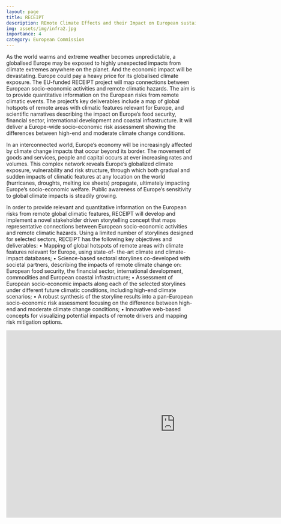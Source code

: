 ```yaml
---
layout: page
title: RECEIPT
description: REmote Climate Effects and their Impact on European sustainability, Policy and Trade
img: assets/img/infra2.jpg
importance: 4
category: European Commission
---
```


As the world warms and extreme weather becomes unpredictable, a globalised Europe may be exposed to highly unexpected impacts from climate extremes anywhere on the planet. And the economic impact will be devastating. Europe could pay a heavy price for its globalised climate exposure. The EU-funded RECEIPT project will map connections between European socio-economic activities and remote climatic hazards. The aim is to provide quantitative information on the European risks from remote climatic events. The project’s key deliverables include a map of global hotspots of remote areas with climatic features relevant for Europe, and scientific narratives describing the impact on Europe’s food security, financial sector, international development and coastal infrastructure. It will deliver a Europe-wide socio-economic risk assessment showing the differences between high-end and moderate climate change conditions.

In an interconnected world, Europe’s economy will be increasingly affected by climate change impacts that occur beyond its border. The movement of goods and services, people and capital occurs at ever increasing rates and volumes. This complex network reveals Europe’s globalized climate exposure, vulnerability and risk structure, through which both gradual and sudden impacts of climatic features at any location on the world (hurricanes, droughts, melting ice sheets) propagate, ultimately impacting Europe’s socio-economic welfare. Public awareness of Europe’s sensitivity to global climate impacts is steadily growing.

In order to provide relevant and quantitative information on the European risks from remote global climatic features, RECEIPT will develop and implement a novel stakeholder driven storytelling concept that maps representative connections between European socio-economic activities and remote climatic hazards. Using a limited number of storylines designed for selected sectors, RECEIPT has the following key objectives and deliverables:
• Mapping of global hotspots of remote areas with climate features relevant for Europe, using state-of- the-art climate and climate-impact databases;
• Science-based sectoral storylines co-developed with societal partners, describing the impacts of remote climate change on: European food security, the financial sector, international development, commodities and European coastal infrastructure;
• Assessment of European socio-economic impacts along each of the selected storylines under different future climatic conditions, including high-end climate scenarios;
• A robust synthesis of the storyline results into a pan-European socio-economic risk assessment focusing on the difference between high-end and moderate climate change conditions;
• Innovative web-based concepts for visualizing potential impacts of remote drivers and mapping risk mitigation options.

<iframe title="vimeo-player" src="https://player.vimeo.com/video/592773969?h=319bc0384a" width="900" height="500" frameborder="0" allowfullscreen></iframe>
